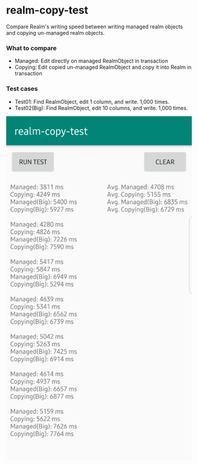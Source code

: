 # realm-copy-test
Compare Realm's writing speed between writing managed realm objects and copying un-managed realm objects.

### What to compare
- Managed: Edit directly on managed RealmObject in transaction
- Copying: Edit copied un-managed RealmObject and copy it into Realm in transaction

### Test cases
- Test01: Find RealmObject, edit 1 column, and write. 1,000 times.
- Test02(Big): Find RealmObject, edit 10 columns, and write. 1,000 times.


![Test Result](https://github.com/taycleed/realm-copy-test/blob/master/img/test_result.png)
